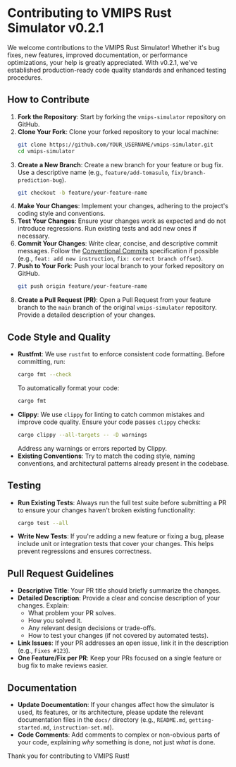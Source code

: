 # Contributing to VMIPS Rust Simulator v0.2.1

We welcome contributions to the VMIPS Rust Simulator! Whether it's bug fixes, new features, improved documentation, or performance optimizations, your help is greatly appreciated. With v0.2.1, we've established production-ready code quality standards and enhanced testing procedures.

## How to Contribute

1.  **Fork the Repository**: Start by forking the `vmips-simulator` repository on GitHub.
2.  **Clone Your Fork**: Clone your forked repository to your local machine:
    ```bash
    git clone https://github.com/YOUR_USERNAME/vmips-simulator.git
    cd vmips-simulator
    ```
3.  **Create a New Branch**: Create a new branch for your feature or bug fix. Use a descriptive name (e.g., `feature/add-tomasulo`, `fix/branch-prediction-bug`).
    ```bash
    git checkout -b feature/your-feature-name
    ```
4.  **Make Your Changes**: Implement your changes, adhering to the project's coding style and conventions.
5.  **Test Your Changes**: Ensure your changes work as expected and do not introduce regressions. Run existing tests and add new ones if necessary.
6.  **Commit Your Changes**: Write clear, concise, and descriptive commit messages. Follow the [Conventional Commits](https://www.conventionalcommits.org/en/v1.0.0/) specification if possible (e.g., `feat: add new instruction`, `fix: correct branch offset`).
7.  **Push to Your Fork**: Push your local branch to your forked repository on GitHub.
    ```bash
    git push origin feature/your-feature-name
    ```
8.  **Create a Pull Request (PR)**: Open a Pull Request from your feature branch to the `main` branch of the original `vmips-simulator` repository. Provide a detailed description of your changes.

## Code Style and Quality

-   **Rustfmt**: We use `rustfmt` to enforce consistent code formatting. Before committing, run:
    ```bash
    cargo fmt --check
    ```
    To automatically format your code:
    ```bash
    cargo fmt
    ```
-   **Clippy**: We use `clippy` for linting to catch common mistakes and improve code quality. Ensure your code passes `clippy` checks:
    ```bash
    cargo clippy --all-targets -- -D warnings
    ```
    Address any warnings or errors reported by Clippy.
-   **Existing Conventions**: Try to match the coding style, naming conventions, and architectural patterns already present in the codebase.

## Testing

-   **Run Existing Tests**: Always run the full test suite before submitting a PR to ensure your changes haven't broken existing functionality:
    ```bash
    cargo test --all
    ```
-   **Write New Tests**: If you're adding a new feature or fixing a bug, please include unit or integration tests that cover your changes. This helps prevent regressions and ensures correctness.

## Pull Request Guidelines

-   **Descriptive Title**: Your PR title should briefly summarize the changes.
-   **Detailed Description**: Provide a clear and concise description of your changes. Explain:
    -   What problem your PR solves.
    -   How you solved it.
    -   Any relevant design decisions or trade-offs.
    -   How to test your changes (if not covered by automated tests).
-   **Link Issues**: If your PR addresses an open issue, link it in the description (e.g., `Fixes #123`).
-   **One Feature/Fix per PR**: Keep your PRs focused on a single feature or bug fix to make reviews easier.

## Documentation

-   **Update Documentation**: If your changes affect how the simulator is used, its features, or its architecture, please update the relevant documentation files in the `docs/` directory (e.g., `README.md`, `getting-started.md`, `instruction-set.md`).
-   **Code Comments**: Add comments to complex or non-obvious parts of your code, explaining *why* something is done, not just *what* is done.

Thank you for contributing to VMIPS Rust!